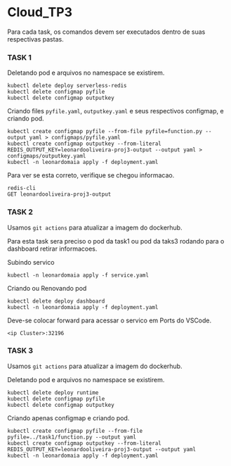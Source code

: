 # Cloud_TP3
Para cada task, os comandos devem ser executados dentro de suas respectivas pastas.
### TASK 1
Deletando pod e arquivos no namespace se existirem.
```
kubectl delete deploy serverless-redis
kubectl delete configmap pyfile
kubectl delete configmap outputkey
```
Criando files `pyfile.yaml`, `outputkey.yaml` e seus respectivos configmap, e criando pod.
```
kubectl create configmap pyfile --from-file pyfile=function.py --output yaml > configmaps/pyfile.yaml
kubectl create configmap outputkey --from-literal REDIS_OUTPUT_KEY=leonardooliveira-proj3-output --output yaml > configmaps/outputkey.yaml
kubectl -n leonardomaia apply -f deployment.yaml
```
Para ver se esta correto, verifique se chegou informacao.
```
redis-cli
GET leonardooliveira-proj3-output
```
### TASK 2
Usamos `git actions` para atualizar a imagem do dockerhub.

Para esta task sera preciso o pod da task1 
ou pod da taks3 rodando para o dashboard retirar informacoes.

Subindo servico
```
kubectl -n leonardomaia apply -f service.yaml
```
Criando ou Renovando pod
```
kubectl delete deploy dashboard
kubectl -n leonardomaia apply -f deployment.yaml
```
Deve-se colocar forward para acessar o servico em Ports do VSCode.
```
<ip Cluster>:32196
```
### TASK 3
Usamos `git actions` para atualizar a imagem do dockerhub.

Deletando pod e arquivos no namespace se existirem.
```
kubectl delete deploy runtime
kubectl delete configmap pyfile
kubectl delete configmap outputkey
```
Criando apenas configmap e criando pod.
```
kubectl create configmap pyfile --from-file pyfile=../task1/function.py --output yaml
kubectl create configmap outputkey --from-literal REDIS_OUTPUT_KEY=leonardooliveira-proj3-output --output yaml
kubectl -n leonardomaia apply -f deployment.yaml
```